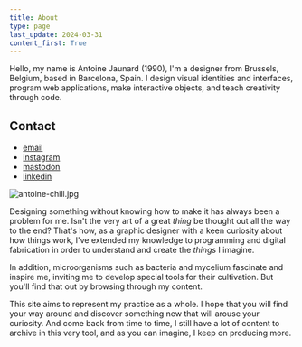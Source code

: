 ```yaml
---
title: About
type: page
last_update: 2024-03-31
content_first: True
---
```


Hello, my name is Antoine Jaunard (1990), I'm a designer from Brussels, Belgium, based in Barcelona, Spain. I design visual identities and interfaces, program web applications, make interactive objects, and teach creativity through code.

## Contact

- [email](mailto:antoine.stuff@pm.me)
- [instagram](https://www.instagram.com/focus.404/)
- [mastodon](https://merveilles.town/@focus404)
- [linkedin](https://www.linkedin.com/in/antoine-jaunard-409aba215/)

![antoine-chill.jpg](antoine-chill.jpg)

Designing something without knowing how to make it has always been a problem for me. Isn't the very art of a great *thing* be thought out all the way to the end? That's how, as a graphic designer with a keen curiosity about how things work, I've extended my knowledge to programming and digital fabrication in order to understand and create the *things* I imagine.

In addition, microorganisms such as bacteria and mycelium fascinate and inspire me, inviting me to develop special tools for their cultivation. But you'll find that out by browsing through my content.

This site aims to represent my practice as a whole. I hope that you will find your way around and discover something new that will arouse your curiosity. And come back from time to time, I still have a lot of content to archive in this very tool, and as you can imagine, I keep on producing more.

